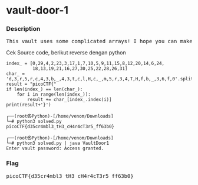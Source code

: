 <h1>vault-door-1</h1>
<h3>Description</h3>
<pre>
This vault uses some complicated arrays! I hope you can make sense of it, special agent. The source code for this vault is here: <a href='https://jupiter.challenges.picoctf.org/static/29b91e638ccbd76aaa8c0462d1c64d8d/VaultDoor1.java'>VaultDoor1.java</a>
</pre>
<p>Cek Source code, berikut reverse dengan python</p>

```python3
index_ = [0,29,4,2,23,3,17,1,7,10,5,9,11,15,8,12,20,14,6,24,
          18,13,19,21,16,27,30,25,22,28,26,31]
char_ = 'd,3,r,5,r,c,4,3,b,_,4,3,t,c,l,H,c,_,m,5,r,3,4,T,H,f,b,_,3,6,f,0'.split(',')
result = "picoCTF{"
if len(index_) == len(char_):
    for i in range(len(index_)):
        result += char_[index_.index(i)]
print(result+'}')
```

```console
┌──(root㉿Python)-[/home/venom/Downloads]
└─# python3 solved.py                  
picoCTF{d35cr4mbl3_tH3_cH4r4cT3r5_ff63b0}
                                                                                
┌──(root㉿Python)-[/home/venom/Downloads]
└─# python3 solved.py | java VaultDoor1
Enter vault password: Access granted.
```
<h3>Flag</h3>
<pre>
picoCTF{d35cr4mbl3_tH3_cH4r4cT3r5_ff63b0}
</pre>
